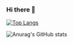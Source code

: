 ### Hi there 👋


[![Top Langs](https://github-readme-stats.vercel.app/api/top-langs/?username=ethanholdahl&exclude_repo=github-readme-stats,oTree-Demos,oTree,lectures&title_color=17363b&text_color=833707&bg_color=9aa8ab&icon_color=17363b&hide=Procfile&count_private=true)](https://github.com/ethanholdahl)

![Anurag's GitHub stats](https://github-readme-stats.vercel.app/api?username=ethanholdahl&show_icons=true&count_private=true&title_color=17363b&text_color=833707&bg_color=9aa8ab&icon_color=17363b)


<!--
**ethanholdahl/ethanholdahl** is a ✨ _special_ ✨ repository because its `README.md` (this file) appears on your GitHub profile.

Here are some ideas to get you started:

- 🔭 I’m currently working on ...
- 🌱 I’m currently learning ...
- 👯 I’m looking to collaborate on ...
- 🤔 I’m looking for help with ...
- 💬 Ask me about ...
- 📫 How to reach me: ...
- 😄 Pronouns: ...
- ⚡ Fun fact: ...
-->
